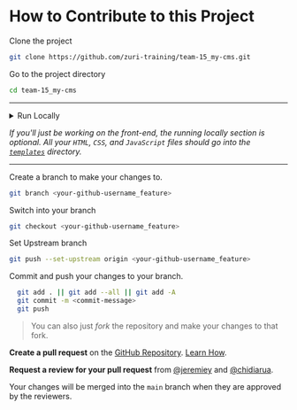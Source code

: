 # How to Contribute to this Project

Clone the project

```bash
git clone https://github.com/zuri-training/team-15_my-cms.git
```

Go to the project directory

```bash
cd team-15_my-cms
```

---

<details><summary>Run Locally</summary>

> Preferred tool for creating and managing virtual environments: `pipenv` (see installation guide: <https://pypi.org/project/pipenv/>).

Create a virtual environment and install needed dependencies in it

```bash
pipenv install
```

Activate the virtual environment

```bash
pipenv shell
```

If `django-environ` isn't installed, you can install it with:

```bash
pipenv install django-environ
```

Create a `.env` file in the same directory as the `settings.py` (`config` folder) with the following contents:
> **Don't enclose the secret key in any quotation mark.**

```python
SECRET_KEY=<your-secret-key>
```

*Generate a secret key from <https://djecrety.ir/>.*

</details>

*If you'll just be working on the front-end, the *running locally* section is optional. All your `HTML`, `CSS`, and `JavaScript` files should go into the [`templates`](https://github.com/zuri-training/team-15_my-cms/tree/main/templates) directory.*

---

Create a branch to make your changes to.

```bash
git branch <your-github-username_feature>
```

Switch into your branch

```bash
git checkout <your-github-username_feature>
```
  
Set Upstream branch
```bash
git push --set-upstream origin <your-github-username_feature>
```

Commit and push your changes to your branch.

```bash
  git add . || git add --all || git add -A
  git commit -m <commit-message>
  git push
```

> You can also just *fork* the repository and make your changes to that fork.

**Create a pull request** on the [GitHub Repository](https://github.com/zuri-training/team-15_my-cms). [Learn How](https://docs.github.com/en/pull-requests/collaborating-with-pull-requests/proposing-changes-to-your-work-with-pull-requests/creating-a-pull-request).

**Request a review for your pull request** from [@jeremiey](https://www.github.com/jeremiey) and [@chidiarua](https://www.github.com/chidiarua).

Your changes will be merged into the `main` branch when they are approved by the reviewers.

<!-- ## Major packages used at the moment (list will be updated as we progress)

> You can choose to install individual packages with: `pipenv install package-name`)

- `django-environ` (run `pipenv install django-environ` to install manually). -->
